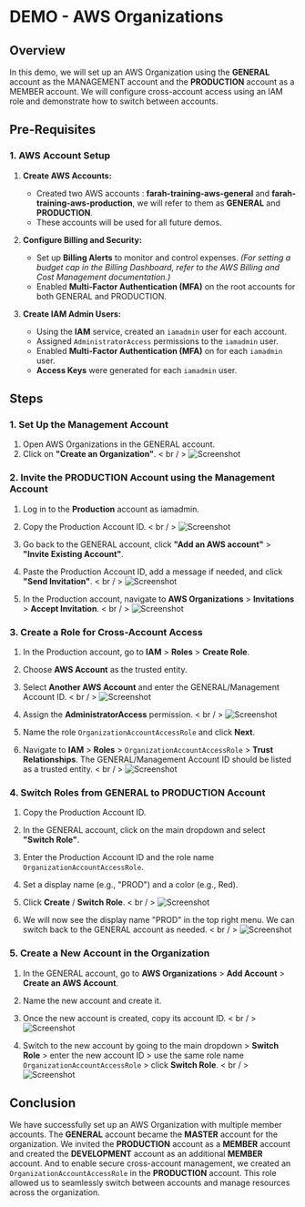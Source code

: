 # DEMO - AWS Organizations

## <h2>Overview</h2>
In this demo, we will set up an AWS Organization using the <strong>GENERAL</strong> account as the MANAGEMENT account and the <strong>PRODUCTION</strong> account as a MEMBER account. We will configure cross-account access using an IAM role and demonstrate how to switch between accounts.

## <h2>Pre-Requisites</h2>

### <h3>1. AWS Account Setup</h3>
1. **Create AWS Accounts:**
   - Created two AWS accounts : <strong>farah-training-aws-general</strong> and <strong>farah-training-aws-production</strong>, we will refer to them as <strong>GENERAL</strong> and <strong>PRODUCTION</strong>.
   - These accounts will be used for all future demos.

2. **Configure Billing and Security:**
   - Set up <strong>Billing Alerts</strong> to monitor and control expenses. *(For setting a budget cap in the Billing Dashboard, refer to the AWS Billing and Cost Management documentation.)*
   - Enabled <strong>Multi-Factor Authentication (MFA)</strong> on the root accounts for both GENERAL and PRODUCTION.

3. **Create IAM Admin Users:**
   - Using the <strong>IAM</strong> service, created an `iamadmin` user for each account.
   - Assigned `AdministratorAccess` permissions to the `iamadmin` user.
   - Enabled <strong>Multi-Factor Authentication (MFA)</strong> on for each `iamadmin` user.
   - <strong>Access Keys</strong> were generated for each `iamadmin` user.

## <h2>Steps</h2>

### <h3>1. Set Up the Management Account</h3>
1. Open AWS Organizations in the GENERAL account.
2. Click on <strong>"Create an Organization"</strong>.
   < br / >
![Screenshot](https://imgur.com/xjzt5eJ.png)

### <h3>2. Invite the PRODUCTION Account using the Management Account</h3>
1. Log in to the <strong>Production</strong> account as iamadmin.
2. Copy the Production Account ID.
 < br / >
   ![Screenshot](https://imgur.com/m0XXGVK.png)
3. Go back to the GENERAL account, click <strong>"Add an AWS account"</strong> > <strong>"Invite Existing Account"</strong>.
4. Paste the Production Account ID, add a message if needed, and click <strong>"Send Invitation"</strong>.
< br / >
![Screenshot](https://imgur.com/DqS5zyH.png)

5. In the Production account, navigate to <strong>AWS Organizations</strong> > <strong>Invitations</strong> > <strong>Accept Invitation</strong>.
   < br / >
![Screenshot](https://imgur.com/Pcp2Rzf.png)

### <h3>3. Create a Role for Cross-Account Access</h3>
1. In the Production account, go to <strong>IAM</strong> > <strong>Roles</strong> > <strong>Create Role</strong>.
2. Choose <strong>AWS Account</strong> as the trusted entity.
3. Select <strong>Another AWS Account</strong> and enter the GENERAL/Management Account ID.
   < br / >
   ![Screenshot](https://imgur.com/hagtGVh.png)
   
4. Assign the <strong>AdministratorAccess</strong> permission.
   < br / >
   ![Screenshot](https://imgur.com/wkj3eP4.png)
5. Name the role `OrganizationAccountAccessRole` and click <strong>Next</strong>.

6. Navigate to <strong>IAM</strong> > <strong>Roles</strong> > `OrganizationAccountAccessRole` > <strong>Trust Relationships</strong>. The GENERAL/Management Account ID should be listed as a trusted entity.
   < br / >
![Screenshot](https://imgur.com/WYZgRFh.png)

### <h3>4. Switch Roles from GENERAL to PRODUCTION Account</h3>
1. Copy the Production Account ID.
2. In the GENERAL account, click on the main dropdown and select <strong>"Switch Role"</strong>.
3. Enter the Production Account ID and the role name `OrganizationAccountAccessRole`.
4. Set a display name (e.g., "PROD") and a color (e.g., Red).
5. Click <strong>Create</strong> / <strong>Switch Role</strong>.
< br / >
![Screenshot](https://imgur.com/4u4Xv7h.png)

6. We will now see the display name "PROD" in the top right menu. We can switch back to the GENERAL account as needed.
< br / >
![Screenshot](https://imgur.com/UYH7v4W.png)

### <h3>5. Create a New Account in the Organization</h3>
1. In the GENERAL account, go to <strong>AWS Organizations</strong> > <strong>Add Account</strong> > <strong>Create an AWS Account</strong>.
2. Name the new account and create it.
3. Once the new account is created, copy its account ID.
< br / >
![Screenshot](https://imgur.com/8DRzMRE.png)

4. Switch to the new account by going to the main dropdown > <strong>Switch Role</strong> > enter the new account ID > use the same role name `OrganizationAccountAccessRole` > click <strong>Switch Role</strong>.
< br / >
![Screenshot](https://imgur.com/alYixAi.png)

## <h2>Conclusion</h2>
We have successfully set up an AWS Organization with multiple member accounts. The **GENERAL** account became the **MASTER** account for the organization. We invited the **PRODUCTION** account as a **MEMBER** account and created the **DEVELOPMENT** account as an additional **MEMBER** account.
And to enable secure cross-account management, we created an `OrganizationAccountAccessRole` in the **PRODUCTION** account. This role allowed us to seamlessly switch between accounts and manage resources across the organization.



